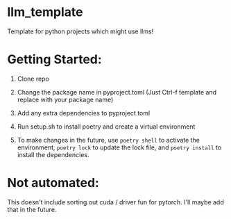 # llm_template
Template for python projects which might use llms!

# Getting Started:
1. Clone repo

2. Change the package name in pyproject.toml (Just Ctrl-f template and replace with your package name)

3. Add any extra dependencies to pyproject.toml

4. Run setup.sh to install poetry and create a virtual environment

5. To make changes in the future, use `poetry shell` to activate the environment, `poetry lock` to update the lock file, and `poetry install` to install the dependencies.

# Not automated:
This doesn't include sorting out cuda / driver fun for pytorch. I'll maybe add that in the future.